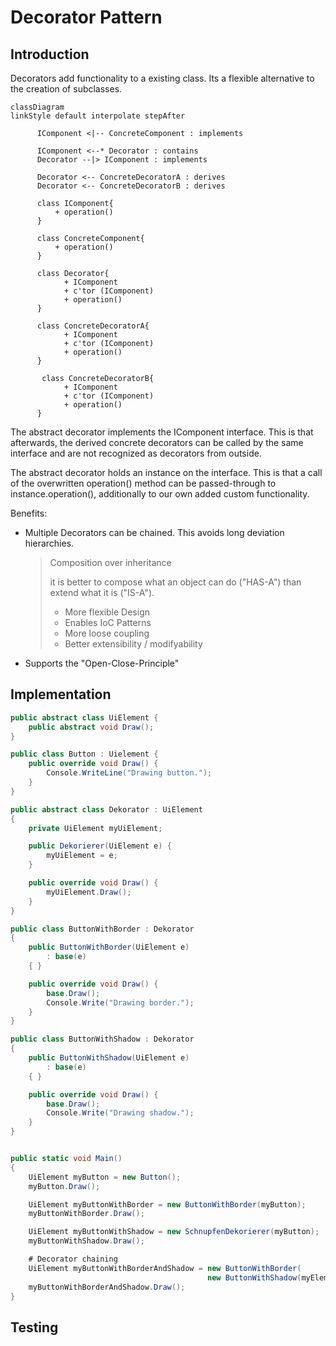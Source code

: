 # Decorator Pattern

## Introduction

Decorators add functionality to a existing class. Its a flexible alternative to the creation of subclasses.


```mermaid
classDiagram
linkStyle default interpolate stepAfter

      IComponent <|-- ConcreteComponent : implements

      IComponent <--* Decorator : contains
      Decorator --|> IComponent : implements
      
      Decorator <-- ConcreteDecoratorA : derives
      Decorator <-- ConcreteDecoratorB : derives
      
      class IComponent{
          + operation()
      }
      
      class ConcreteComponent{
          + operation()
      }
      
      class Decorator{
			+ IComponent
			+ c'tor (IComponent)
			+ operation()
      }
      
      class ConcreteDecoratorA{
			+ IComponent
			+ c'tor (IComponent)
			+ operation()
      }
      
       class ConcreteDecoratorB{
			+ IComponent
			+ c'tor (IComponent)
			+ operation()
      }
```



The abstract decorator implements the IComponent interface. This is that afterwards, the derived concrete decorators can be called by the same interface and are not recognized as decorators from outside.

The abstract decorator holds an instance on the interface. This is that a call of the overwritten operation() method can be passed-through to instance.operation(), additionally to our own added custom functionality.

Benefits:

* Multiple Decorators can be chained. This avoids long deviation hierarchies.

  >  Composition over inheritance
  >
  > it is better to compose what an object can do ("HAS-A") than extend what it is ("IS-A").
  >
  > * More flexible Design
  > * Enables IoC Patterns
  > * More loose coupling
  > * Better extensibility / modifyability

  

* Supports the "Open-Close-Principle"

## Implementation

```csharp
public abstract class UiElement {
    public abstract void Draw();
}

public class Button : Uielement {
    public override void Draw() {
        Console.WriteLine("Drawing button.");
    }
}

public abstract class Dekorator : UiElement
{
    private UiElement myUiElement;

    public Dekorierer(UiElement e) {
        myUiElement = e;
    }

    public override void Draw() {
        myUiElement.Draw();
    }
}

public class ButtonWithBorder : Dekorator
{
    public ButtonWithBorder(UiElement e)
        : base(e)
    { }

    public override void Draw() {
        base.Draw();
        Console.Write("Drawing border.");
    }
}

public class ButtonWithShadow : Dekorator
{
    public ButtonWithShadow(UiElement e)
        : base(e)
    { }

    public override void Draw() {
        base.Draw();
        Console.Write("Drawing shadow.");
    }
}


public static void Main()
{
    UiElement myButton = new Button();
    myButton.Draw();

    UiElement myButtonWithBorder = new ButtonWithBorder(myButton);
    myButtonWithBorder.Draw();

    UiElement myButtonWithShadow = new SchnupfenDekorierer(myButton);
    myButtonWithShadow.Draw();

    # Decorator chaining
    UiElement myButtonWithBorderAndShadow = new ButtonWithBorder(
        									new ButtonWithShadow(myElement));
    myButtonWithBorderAndShadow.Draw();
}
```

## Testing

